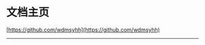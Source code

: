 # 文档主页

[https://github.com/wdmsyhh](https://github.com/wdmsyhh)

--------------
<br><br><br>
 <template>
  <Vssue :issue-id="1" />
</template>
